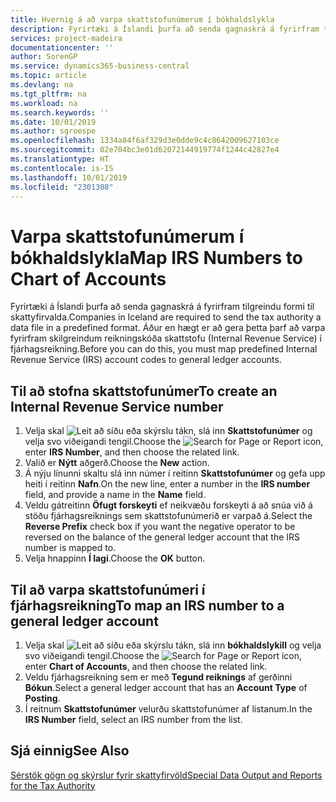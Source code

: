 ```yaml
---
title: Hvernig á að varpa skattstofunúmerum í bókhaldslykla
description: Fyrirtæki á Íslandi þurfa að senda gagnaskrá á fyrirfram tilgreindu formi til skattyfirvalda. Áður en hægt er að gera þetta þarf að varpa fyrirfram skilgreindum reikningskóða skattstofu (Internal Revenue Service) í fjárhagsreikning.
services: project-madeira
documentationcenter: ''
author: SorenGP
ms.service: dynamics365-business-central
ms.topic: article
ms.devlang: na
ms.tgt_pltfrm: na
ms.workload: na
ms.search.keywords: ''
ms.date: 10/01/2019
ms.author: sgroespe
ms.openlocfilehash: 1334a84f6af329d3e0dde9c4c8642009627103ce
ms.sourcegitcommit: 02e704bc3e01d62072144919774f1244c42827e4
ms.translationtype: HT
ms.contentlocale: is-IS
ms.lasthandoff: 10/01/2019
ms.locfileid: "2301308"
---
```

# <a name="map-irs-numbers-to-chart-of-accounts"></a><span data-ttu-id="9e41b-104">Varpa skattstofunúmerum í bókhaldslykla</span><span class="sxs-lookup"><span data-stu-id="9e41b-104">Map IRS Numbers to Chart of Accounts</span></span>
<span data-ttu-id="9e41b-105">Fyrirtæki á Íslandi þurfa að senda gagnaskrá á fyrirfram tilgreindu formi til skattyfirvalda.</span><span class="sxs-lookup"><span data-stu-id="9e41b-105">Companies in Iceland are required to send the tax authority a data file in a predefined format.</span></span> <span data-ttu-id="9e41b-106">Áður en hægt er að gera þetta þarf að varpa fyrirfram skilgreindum reikningskóða skattstofu (Internal Revenue Service) í fjárhagsreikning.</span><span class="sxs-lookup"><span data-stu-id="9e41b-106">Before you can do this, you must map predefined Internal Revenue Service (IRS) account codes to general ledger accounts.</span></span>  

## <a name="to-create-an-internal-revenue-service-number"></a><span data-ttu-id="9e41b-107">Til að stofna skattstofunúmer</span><span class="sxs-lookup"><span data-stu-id="9e41b-107">To create an Internal Revenue Service number</span></span>  

1.  <span data-ttu-id="9e41b-108">Velja skal ![Leit að síðu eða skýrslu](../../media/ui-search/search_small.png "Leit að síðu eða skýrslu táknið") tákn, slá inn **Skattstofunúmer** og velja svo viðeigandi tengil.</span><span class="sxs-lookup"><span data-stu-id="9e41b-108">Choose the ![Search for Page or Report](../../media/ui-search/search_small.png "Search for Page or Report icon") icon, enter **IRS Number**, and then choose the related link.</span></span>  
2.  <span data-ttu-id="9e41b-109">Valið er **Nýtt** aðgerð.</span><span class="sxs-lookup"><span data-stu-id="9e41b-109">Choose the **New** action.</span></span>  
3.  <span data-ttu-id="9e41b-110">Á nýju línunni skaltu slá inn númer í reitinn **Skattstofunúmer** og gefa upp heiti í reitinn **Nafn**.</span><span class="sxs-lookup"><span data-stu-id="9e41b-110">On the new line, enter a number in the **IRS number** field, and provide a name in the **Name** field.</span></span>  
4.  <span data-ttu-id="9e41b-111">Veldu gátreitinn **Öfugt forskeyti** ef neikvæðu forskeyti á að snúa við á stöðu fjárhagsreiknings sem skattstofunúmerið er varpað á.</span><span class="sxs-lookup"><span data-stu-id="9e41b-111">Select the **Reverse Prefix** check box if you want the negative operator to be reversed on the balance of the general ledger account that the IRS number is mapped to.</span></span>  
5.  <span data-ttu-id="9e41b-112">Velja hnappinn **Í lagi**.</span><span class="sxs-lookup"><span data-stu-id="9e41b-112">Choose the **OK** button.</span></span>  

## <a name="to-map-an-irs-number-to-a-general-ledger-account"></a><span data-ttu-id="9e41b-113">Til að varpa skattstofunúmeri í fjárhagsreikning</span><span class="sxs-lookup"><span data-stu-id="9e41b-113">To map an IRS number to a general ledger account</span></span>  

1.  <span data-ttu-id="9e41b-114">Velja skal ![Leit að síðu eða skýrslu](../../media/ui-search/search_small.png "Leit að síðu eða skýrslu táknið") tákn, slá inn **bókhaldslykill** og velja svo viðeigandi tengil.</span><span class="sxs-lookup"><span data-stu-id="9e41b-114">Choose the ![Search for Page or Report](../../media/ui-search/search_small.png "Search for Page or Report icon") icon, enter **Chart of Accounts**, and then choose the related link.</span></span>  
2.  <span data-ttu-id="9e41b-115">Veldu fjárhagsreikning sem er með **Tegund reiknings** af gerðinni **Bókun**.</span><span class="sxs-lookup"><span data-stu-id="9e41b-115">Select a general ledger account that has an **Account Type** of **Posting**.</span></span>  
3.  <span data-ttu-id="9e41b-116">Í reitnum **Skattstofunúmer** velurðu skattstofunúmer af listanum.</span><span class="sxs-lookup"><span data-stu-id="9e41b-116">In the **IRS Number** field, select an IRS number from the list.</span></span>  

## <a name="see-also"></a><span data-ttu-id="9e41b-117">Sjá einnig</span><span class="sxs-lookup"><span data-stu-id="9e41b-117">See Also</span></span>  
 [<span data-ttu-id="9e41b-118">Sérstök gögn og skýrslur fyrir skattyfirvöld</span><span class="sxs-lookup"><span data-stu-id="9e41b-118">Special Data Output and Reports for the Tax Authority</span></span>](special-data-output-and-reports-for-the-tax-authority.md) 
